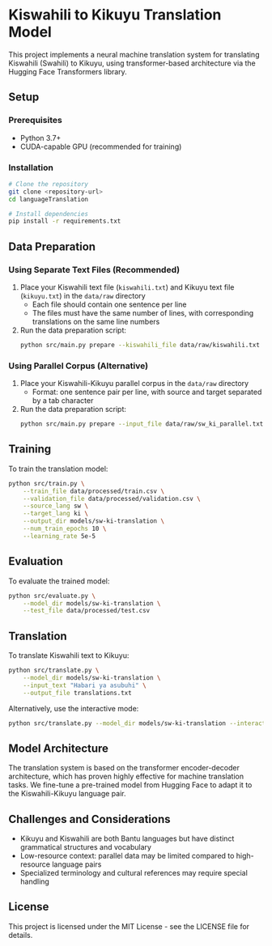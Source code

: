 # Kiswahili to Kikuyu Translation Model

This project implements a neural machine translation system for translating Kiswahili (Swahili) to Kikuyu, using transformer-based architecture via the Hugging Face Transformers library.

## Setup

### Prerequisites

- Python 3.7+
- CUDA-capable GPU (recommended for training)

### Installation

```bash
# Clone the repository
git clone <repository-url>
cd languageTranslation

# Install dependencies
pip install -r requirements.txt
```

## Data Preparation

### Using Separate Text Files (Recommended)

1. Place your Kiswahili text file (`kiswahili.txt`) and Kikuyu text file (`kikuyu.txt`) in the `data/raw` directory
    - Each file should contain one sentence per line
    - The files must have the same number of lines, with corresponding translations on the same line numbers
2. Run the data preparation script:
   ```bash
   python src/main.py prepare --kiswahili_file data/raw/kiswahili.txt --kikuyu_file data/raw/kikuyu.txt
   ```

### Using Parallel Corpus (Alternative)

1. Place your Kiswahili-Kikuyu parallel corpus in the `data/raw` directory
    - Format: one sentence pair per line, with source and target separated by a tab character
2. Run the data preparation script:
   ```bash
   python src/main.py prepare --input_file data/raw/sw_ki_parallel.txt
   ```

## Training

To train the translation model:

```bash
python src/train.py \
    --train_file data/processed/train.csv \
    --validation_file data/processed/validation.csv \
    --source_lang sw \
    --target_lang ki \
    --output_dir models/sw-ki-translation \
    --num_train_epochs 10 \
    --learning_rate 5e-5
```

## Evaluation

To evaluate the trained model:

```bash
python src/evaluate.py \
    --model_dir models/sw-ki-translation \
    --test_file data/processed/test.csv
```

## Translation

To translate Kiswahili text to Kikuyu:

```bash
python src/translate.py \
    --model_dir models/sw-ki-translation \
    --input_text "Habari ya asubuhi" \
    --output_file translations.txt
```

Alternatively, use the interactive mode:

```bash
python src/translate.py --model_dir models/sw-ki-translation --interactive
```

## Model Architecture

The translation system is based on the transformer encoder-decoder architecture, which has proven highly effective for machine translation tasks. We fine-tune a pre-trained model from Hugging Face to adapt it to the Kiswahili-Kikuyu language pair.

## Challenges and Considerations

- Kikuyu and Kiswahili are both Bantu languages but have distinct grammatical structures and vocabulary
- Low-resource context: parallel data may be limited compared to high-resource language pairs
- Specialized terminology and cultural references may require special handling

## License

This project is licensed under the MIT License - see the LICENSE file for details.
